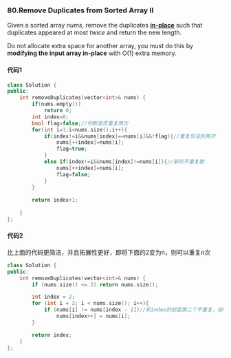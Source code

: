 ### 80.Remove Duplicates from Sorted Array II

Given a sorted array *nums*, remove the duplicates [**in-place**](https://en.wikipedia.org/wiki/In-place_algorithm) such that duplicates appeared at most *twice* and return the new length.

Do not allocate extra space for another array, you must do this by **modifying the input array in-place** with O(1) extra memory.

#### 代码1

```c++
class Solution {
public:
    int removeDuplicates(vector<int>& nums) {
        if(nums.empty())
            return 0;
        int index=0;
        bool flag=false;//判断是否重复两次
        for(int i=1;i<nums.size();i++){
            if(index!=i&&nums[index]==nums[i]&&!flag){//重复但没到两次
                nums[++index]=nums[i];
                flag=true;
            }
            else if(index!=i&&nums[index]!=nums[i]){//新的不重复数
                nums[++index]=nums[i];
                flag=false;
            }
        }
        
        return index+1;
        
    }
};
```

#### 代码2

比上面的代码更简洁，并且拓展性更好，即将下面的2变为n，则可以重复n次

```c++
class Solution {
public:
    int removeDuplicates(vector<int>& nums) {
        if (nums.size() <= 2) return nums.size();

        int index = 2;
        for (int i = 2; i < nums.size(); i++){
            if (nums[i] != nums[index - 2])//和index的前面第二个不重复，说明不存在三个重复的
                nums[index++] = nums[i];
        }

        return index;
    }
};
```

